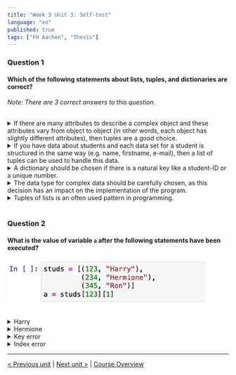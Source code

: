 ```yaml
---
title: "Week 3 Unit 3: Self-test"
language: "en"
published: true
tags: ["FH Aachen", "Thesis"]
---
```


### Question 1

#### Which of the following statements about lists, tuples, and dictionaries are correct?

*Note: There are 3 correct answers to this question.*

<br>

<details>
	<summary>If there are many attributes to describe a complex object and these attributes vary from object to object (in other words, each object has slightly different attributes), then tuples are a good choice.</summary>
	❌
</details>


<details>
	<summary>If you have data about students and each data set for a student is structured in the same way (e.g. name, firstname, e-mail), then a list of tuples can be used to handle this data.</summary>
	✅
</details>


<details>
	<summary>A dictionary should be chosen if there is a natural key like a student-ID or a unique number.</summary>
	✅
</details>


<details>
	<summary>The data type for complex data should be carefully chosen, as this decision has an impact on the implementation of the program.</summary>
	✅
</details>


<details>
	<summary>Tuples of lists is an often used pattern in programming.</summary>
	❌
</details>

<br>

### Question 2

#### What is the value of variable ```a``` after the following statements have been executed?

<img src=imgs/week3_unit3_f2.png width="450"><br><br>

<details>
	<summary>Harry</summary>
	❌
</details>


<details>
	<summary>Hermione</summary>
	❌
</details>


<details>
	<summary>Key error</summary>
	❌
</details>


<details>
	<summary>Index error</summary>
	✅
</details>

---

[< Previous unit](/teaching/python-mooc/week3_unit3_list_dict_tuples) | [Next unit >](/teaching/python-mooc/week3_unit4_dict_access) |
[Course Overview](/teaching/python-mooc)